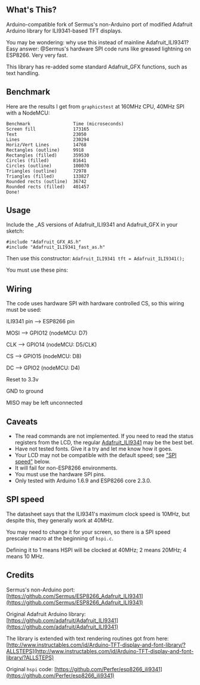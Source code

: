 ## What's This?
Arduino-compatible fork of Sermus's non-Arduino port of modified Adafruit Arduino library for ILI9341-based TFT displays.

You may be wondering: why use this instead of mainline Adafruit_ILI9341? Easy answer: @Sermus's hardware SPI code runs like greased lightning on ESP8266. Very very fast.

This library has re-added some standard Adafruit_GFX functions, such as text handling.

## Benchmark

Here are the results I get from `graphicstest` at 160MHz CPU, 40MHz SPI with a NodeMCU:

```
Benchmark                Time (microseconds)
Screen fill              173165
Text                     23050
Lines                    230294
Horiz/Vert Lines         14768
Rectangles (outline)     9918
Rectangles (filled)      359530
Circles (filled)         81641
Circles (outline)        100070
Triangles (outline)      72978
Triangles (filled)       133827
Rounded rects (outline)  36742
Rounded rects (filled)   401457
Done!```
## Usage

Include the _AS versions of Adafruit_ILI9341 and Adafruit_GFX in your sketch:

```
#include "Adafruit_GFX_AS.h"
#include "Adafruit_ILI9341_fast_as.h"
```

Then use this constructor:
`Adafruit_ILI9341 tft = Adafruit_ILI9341();
`

You must use these pins:


## Wiring

The code uses hardware SPI with hardware controlled CS, so this wiring must be used:

ILI9341 pin -->	ESP8266 pin

MOSI 	-->	GPIO12 (nodeMCU: D7)

CLK 	-->	GPIO14 (nodeMCU: D5/CLK)

CS 	-->	GPIO15 (nodeMCU: D8)

DC 	-->	GPIO2 (nodeMCU: D4)

Reset to 3.3v

GND to ground

MISO may be left unconnected




## Caveats

* The read commands are not implemented. If you need to read the status registers from the LCD, the regular [Adafruit_ILI9341](https://github.com/adafruit/Adafruit_ILI9341) may be the best bet.
* Have not tested fonts. Give it a try and let me know how it goes.
* Your LCD may not be compatible with the default speed; see ["SPI speed"](#spi-speed) below.
* It will fail for non-ESP8266 environments.
* You must use the hardware SPI pins.
* Only tested with Arduino 1.6.9 and ESP8266 core 2.3.0.

## SPI speed

The datasheet says that the ILI9341's maximum clock speed is 10MHz, but despite this, they generally work at 40MHz. 

You may need to change it for your screen, so there is a SPI speed prescaler macro at the beginning of `hspi.c`.

Defining it to 1 means HSPI will be clocked at 40MHz; 2 means 20MHz; 4 means 10 MHz.

## Credits

Sermus's non-Arduino port: [https://github.com/Sermus/ESP8266_Adafruit_ILI9341](https://github.com/Sermus/ESP8266_Adafruit_ILI9341)

Original Adafruit Arduino library: [https://github.com/adafruit/Adafruit_ILI9341](https://github.com/adafruit/Adafruit_ILI9341)

The library is extended with text rendering routines got from here: [http://www.instructables.com/id/Arduino-TFT-display-and-font-library/?ALLSTEPS](http://www.instructables.com/id/Arduino-TFT-display-and-font-library/?ALLSTEPS)

Original `hspi` code: [https://github.com/Perfer/esp8266_ili9341](https://github.com/Perfer/esp8266_ili9341)
